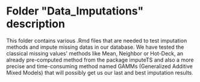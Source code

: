 # Folder "Data_Imputations" description

This folder contains various .Rmd files that are needed to test imputation methods and impute missing datas in our database.
We have tested the classical missing values' methods like Mean, Neighbor or Hot-Deck, 
an already pre-computed method from the package imputeTS 
and also a more precise and time-consuming method named GAMMs (Generalized Additive Mixed Models) that will possibly get us our last and best imputation results. 
